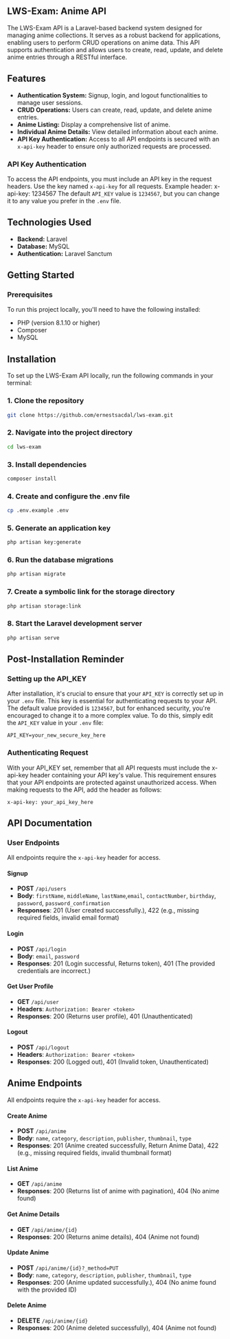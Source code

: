 ## LWS-Exam: Anime API

The LWS-Exam API is a Laravel-based backend system designed for managing anime collections. It serves as a robust backend for applications, enabling users to perform CRUD operations on anime data. This API supports authentication and allows users to create, read, update, and delete anime entries through a RESTful interface.

## Features
- **Authentication System:** Signup, login, and logout functionalities to manage user sessions.
- **CRUD Operations:** Users can create, read, update, and delete anime entries.
- **Anime Listing:** Display a comprehensive list of anime.
- **Individual Anime Details:** View detailed information about each anime.
- **API Key Authentication:** Access to all API endpoints is secured with an `x-api-key` header to ensure only authorized requests are processed.

### API Key Authentication
To access the API endpoints, you must include an API key in the request headers. Use the key named `x-api-key` for all requests. Example header:
x-api-key: 1234567
The default `API_KEY` value is `1234567`, but you can change it to any value you prefer in the `.env` file.

## Technologies Used
- **Backend:** Laravel
- **Database:** MySQL
- **Authentication:** Laravel Sanctum

## Getting Started

### Prerequisites
To run this project locally, you'll need to have the following installed:
- PHP (version  8.1.10 or higher)
- Composer
- MySQL

## Installation

To set up the LWS-Exam API locally, run the following commands in your terminal:

### 1. Clone the repository
```bash
git clone https://github.com/ernestsacdal/lws-exam.git
```
### 2. Navigate into the project directory
```bash
cd lws-exam
```
### 3. Install dependencies
```bash
composer install
```
### 4. Create and configure the .env file
```bash
cp .env.example .env
```
### 5. Generate an application key
```bash
php artisan key:generate
```
### 6. Run the database migrations
```bash
php artisan migrate
```
### 7. Create a symbolic link for the storage directory
```bash
php artisan storage:link
```
### 8. Start the Laravel development server
```bash
php artisan serve
```
## Post-Installation Reminder

### Setting up the API_KEY
After installation, it's crucial to ensure that your `API_KEY` is correctly set up in your `.env` file. This key is essential for authenticating requests to your API. The default value provided is `1234567`, but for enhanced security, you're encouraged to change it to a more complex value. To do this, simply edit the `API_KEY` value in your `.env` file:

```env
API_KEY=your_new_secure_key_here
```

### Authenticating Request
With your API_KEY set, remember that all API requests must include the x-api-key header containing your API key's value. This requirement ensures that your API endpoints are protected against unauthorized access. When making requests to the API, add the header as follows:

```Headers:
x-api-key: your_api_key_here
```

## API Documentation

### User Endpoints

All endpoints require the `x-api-key` header for access.

#### Signup
- **POST** `/api/users`
- **Body**: `firstName`, `middleName`, `lastName`,`email`, `contactNumber`, `birthday`, `password`, `password_confirmation`
- **Responses**: 201 (User created successfully.), 422 (e.g., missing required fields, invalid email format)

#### Login
- **POST** `/api/login`
- **Body**: `email`, `password`
- **Responses**: 201 (Login successful, Returns token), 401 (The provided credentials are incorrect.)

#### Get User Profile
- **GET** `/api/user`
- **Headers**: `Authorization: Bearer <token>`
- **Responses**: 200 (Returns user profile), 401 (Unauthenticated)

#### Logout
- **POST** `/api/logout`
- **Headers**: `Authorization: Bearer <token>`
- **Responses**: 200 (Logged out), 401 (Invalid token, Unauthenticated)

## Anime Endpoints

All endpoints require the `x-api-key` header for access.

#### Create Anime
- **POST** `/api/anime`
- **Body**: `name`, `category`, `description`, `publisher`, `thumbnail`, `type`
- **Responses**: 201 (Anime created successfully, Return Anime Data), 422 (e.g., missing required fields, invalid thumbnail format)

#### List Anime
- **GET** `/api/anime`
- **Responses**: 200 (Returns list of anime with pagination), 404 (No anime found)

#### Get Anime Details
- **GET** `/api/anime/{id}`
- **Responses**: 200 (Returns anime details), 404 (Anime not found)

#### Update Anime
- **POST** `/api/anime/{id}?_method=PUT`
- **Body**: `name`, `category`, `description`, `publisher`, `thumbnail`, `type`
- **Responses**: 200 (Anime updated successfully.), 404 (No anime found with the provided ID)

#### Delete Anime
- **DELETE** `/api/anime/{id}`
- **Responses**: 200 (Anime deleted successfully), 404 (Anime not found)


